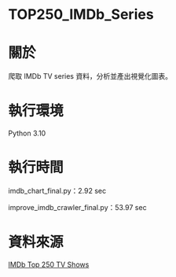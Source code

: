 # TOP250_IMDb_Series

# 關於
爬取 IMDb TV series 資料，分析並產出視覺化圖表。

# 執行環境
Python 3.10

# 執行時間
imdb_chart_final.py：2.92 sec

improve_imdb_crawler_final.py：53.97 sec

# 資料來源
[IMDb Top 250 TV Shows](https://www.imdb.com/chart/toptv/)
